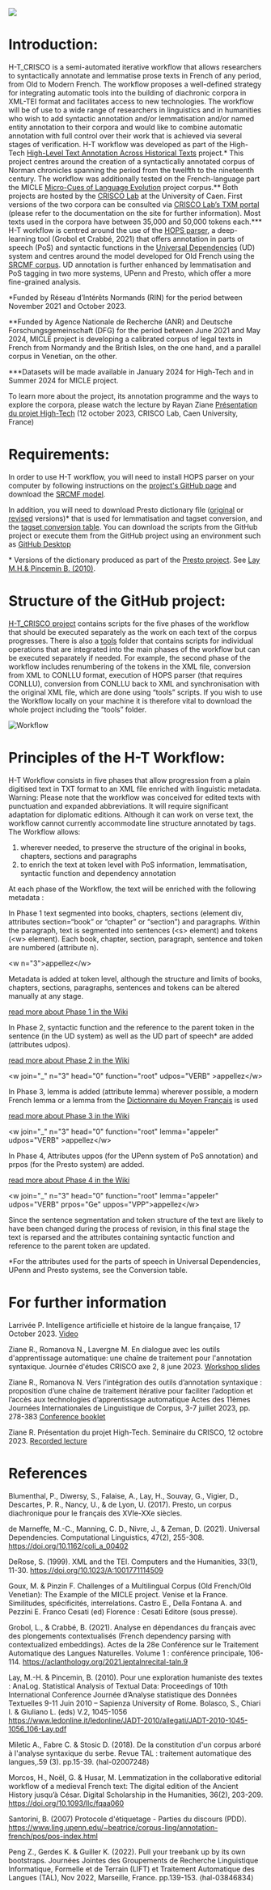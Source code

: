 ![](https://github.com/RZiane/HT_CRISCO/blob/main/img/logo-HT2.png)
# Introduction:
H-T_CRISCO is a semi-automated iterative workflow that allows researchers to syntactically annotate and lemmatise prose texts in French of any period, from Old to Modern French. The workflow proposes a well-defined strategy for integrating automatic tools into the building of diachronic corpora in XML-TEI format and facilitates access to new technologies. The workflow will be of use to a wide range of researchers in linguistics and in humanities who wish to add syntactic annotation and/or lemmatisation and/or named entity annotation to their corpora and would like to combine automatic annotation with full control over their work that is achieved via several stages of verification. 
H-T workflow was developed as part of the High-Tech [High-Level Text Annotation Across Historical Texts](https://crisco.unicaen.fr/recherche/projet-rin-high-tech-1089578.kjsp?RH=1531402918899) project.\* This project centres around the creation of a syntactically annotated corpus of Norman chronicles spanning the period from the twelfth to the nineteenth century. The workflow was additionally tested on the French-language part the MICLE [Micro-Cues of Language Evolution](https://www.unicaen.fr/projet_de_recherche/micle/) project corpus.\*\* Both projects are hosted by the [CRISCO Lab](http://crisco.unicaen.fr/accueil-crisco-863157.kjsp) at the University of Caen. First versions of the two corpora can be consulted via [CRISCO Lab’s TXM portal](https://txm-crisco.huma-num.fr/txm/) (please refer to the documentation on the site for further information). Most texts used in the corpora have between 35,000 and 50,000 tokens each.\*\*\* 
H-T workflow is centred around the use of the [HOPS parser](https://github.com/hopsparser/hopsparser), a deep-learning tool (Grobol et Crabbé, 2021) that offers annotation in parts of speech (PoS) and syntactic functions in the [Universal Dependencies](https://universaldependencies.org/) (UD) system and centres around the model developed for Old French using the [SRCMF corpus](https://universal.grew.fr/?corpus=UD_Old_French-SRCMF@2.12). UD annotation is further enhanced by lemmatisation and PoS tagging in two more systems, UPenn and Presto, which offer a more fine-grained analysis.

\*Funded by Réseau d’Intérêts Normands (RIN) for the period between November 2021 and October 2023.

\*\*Funded by Agence Nationale de Recherche (ANR) and Deutsche Forschungsgemeinschaft (DFG) for the period between June 2021 and May 2024, MICLE project is developing a calibrated corpus of legal texts in French from Normandy and the British Isles, on the one hand, and a parallel corpus in Venetian, on the other.

\*\*\*Datasets will be made available in January 2024 for High-Tech and in Summer 2024 for MICLE project.

To learn more about the project, its annotation programme and the ways to explore the corpora, please watch the lecture by Rayan Ziane [Présentation du projet High-Tech](https://www.canal-u.tv/chaines/la-forge-numerique/presentation-du-projet-high-tech) (12 october 2023, CRISCO Lab, Caen University, France)

# Requirements:
In order to use H-T workflow, you will need to install HOPS parser on your computer by following instructions on the [project's GitHub page](https://github.com/hopsparser/hopsparser) and download the [SRCMF model](https://zenodo.org/record/6542539).

In addition, you will need to download Presto dictionary file ([original](https://unicloud.unicaen.fr/index.php/s/NSkPrcaZ3Rx2t9P) or [revised](https://unicloud.unicaen.fr/index.php/s/YgfYJenQMKD8bEC) versions)\* that is used for lemmatisation and tagset conversion, and the [tagset conversion table](https://unicloud.unicaen.fr/index.php/s/diZm7gHc5L5Yr8J). You can download the scripts from the GitHub project or execute them from the GitHub project using an environment such as [GitHub Desktop](https://desktop.github.com/)

\* Versions of the dictionary produced as part of the [Presto project](http://presto.ens-lyon.fr/). See [Lay M.H.& Pincemin B. (2010)](https://www.ledonline.it/ledonline/JADT-2010/allegati/JADT-2010-1045-1056_106-Lay.pdf).

# Structure of the GitHub project:
[H-T_CRISCO project](https://github.com/RZiane/HT_CRISCO/tree/main/workflow_HT) contains scripts for the five phases of the workflow that should be executed separately as the work on each text of the corpus progresses.
There is also a [tools](https://github.com/RZiane/HT_CRISCO/tree/main/workflow_HT/tools) folder that contains scripts for individual operations that are integrated into the main phases of the workflow but can be executed separately if needed. For example, the second phase of the workflow includes renumbering of the tokens in the XML file, conversion from XML to CONLLU format, execution of HOPS parser (that requires CONLLU), conversion from CONLLU back to XML and synchronisation with the original XML file, which are done using “tools” scripts.
If you wish to use the Workflow locally on your machine it is therefore vital to download the whole project including the “tools” folder.

![Workflow](img/HT_workflow.png)

# Principles of the H-T Workflow:
H-T Workflow consists in five phases that allow progression from a plain digitised text in TXT format to an XML file enriched with linguistic metadata.
Warning: Please note that the workflow was conceived for edited texts with punctuation and expanded abbreviations. It will require significant adaptation for diplomatic editions. Although it can work on verse text, the workflow cannot currently accommodate line structure annotated by <l> tags.
The Workflow allows:
1. wherever needed, to preserve the structure of the original in books, chapters, sections and paragraphs
2. to enrich the text at token level with PoS information, lemmatisation, syntactic function and dependency annotation

At each phase of the Workflow, the text will be enriched with the following metadata :

In Phase 1 text segmented into books, chapters, sections (element div, attributes section=“book” or “chapter” or “section”) and paragraphs. Within the paragraph, text is segmented into sentences (\<s> element) and tokens (\<w> element). Each book, chapter, section, paragraph, sentence and token are numbered (attribute n).

\<w n="3">appellez\</w>


Metadata is added at token level, although the structure and limits of books, chapters, sections, paragraphs, sentences and tokens can be altered manually at any stage.

[read more about Phase 1 in the Wiki](https://github.com/RZiane/HT_CRISCO/wiki/Phase-1:-Sentence-Segmentation-and-Tokenisation)


In Phase 2, syntactic function and the reference to the parent token in the sentence (in the UD system) as well as the UD part of speech* are added (attributes udpos). 

[read more about Phase 2 in the Wiki](https://github.com/RZiane/HT_CRISCO/wiki/Phase-2:-PoS-tagging-and-sentence-parsing-using-HOPS-parser)

\<w join="_" n="3" head="0" function="root" udpos="VERB" >appellez\</w>


In Phase 3, lemma is added (attribute lemma) wherever possible, a modern French lemma or a lemma from the [Dictionnaire du Moyen Français](http://zeus.atilf.fr/dmf/) is used

[read more about Phase 3 in the Wiki](https://github.com/RZiane/HT_CRISCO/wiki/Phase-3:-Lemmatisation-Presto-dictionary)

\<w join="_" n="3" head="0" function="root" lemma="appeler" udpos="VERB" >appellez\</w>


In Phase 4, Attributes uppos (for the UPenn system of PoS annotation) and prpos (for the Presto system) are added.

[read more about Phase 4 in the Wiki](https://github.com/RZiane/HT_CRISCO/wiki/Phase-4:-Tagset-conversion-UPenn,-Presto)

\<w join="_" n="3" head="0" function="root" lemma="appeler" udpos="VERB" prpos="Ge" uppos="VPP">appellez\</w>


Since the sentence segmentation and token structure of the text are likely to have been changed during the process of revision, in this final stage the text is reparsed and the attributes containing syntactic function and reference to the parent token are updated.


*For the attributes used for the parts of speech in Universal Dependencies, UPenn and Presto systems, see the Conversion table. 

# For further information

Larrivée P. Intelligence artificielle et histoire de la langue française, 17 October 2023. [Video](https://www.canal-u.tv/chaines/la-forge-numerique/intelligence-artificielle-et-histoire-de-la-langue-francaise)

Ziane R., Romanova N., Lavergne M. En dialogue avec les outils d'apprentissage automatique: une chaîne de traitement pour l'annotation syntaxique. Journée d'études CRISCO axe 2, 8 june 2023. [Workshop slides](https://crisco.unicaen.fr/wp-content/uploads/sites/43/2023/07/Journee-CRISCO_8.6.23-Ziane-Romanova-Lavergne.pdf)

Ziane R., Romanova N. Vers l’intégration des outils d’annotation syntaxique : proposition d’une chaîne de traitement itérative pour faciliter l’adoption et l’accès aux technologies d’apprentissage automatique Actes des 11èmes Journées Internationales de Linguistique de Corpus, 3-7 juillet 2023, pp. 278-383 [Conference booklet](https://jlc2023.sciencesconf.org/data/pages/abstracts_JLC_2024.pdf)

Ziane R. Présentation du projet High-Tech. Seminaire du CRISCO, 12 octobre 2023. [Recorded lecture](https://www.canal-u.tv/chaines/la-forge-numerique/presentation-du-projet-high-tech)

# References

Blumenthal, P., Diwersy, S., Falaise, A., Lay, H., Souvay, G., Vigier, D., Descartes, P. R., Nancy, U., & de Lyon, U. (2017). Presto, un corpus diachronique pour le français des XVIe-XXe siècles.

de Marneffe, M.-C., Manning, C. D., Nivre, J., & Zeman, D. (2021). Universal Dependencies. Computational Linguistics, 47(2), 255-308. https://doi.org/10.1162/coli_a_00402

DeRose, S. (1999). XML and the TEI. Computers and the Humanities, 33(1), 11-30. https://doi.org/10.1023/A:1001771114509

Goux, M. & Pinzin F. Challenges of a Multilingual Corpus (Old French/Old Venetian): The Example of the MICLE project. Venise et la France. Similitudes, spécificités, interrelations. Castro E., Della Fontana A. and 
Pezzini E. Franco Cesati (ed) Florence : Cesati Editore (sous presse).

Grobol, L., & Crabbé, B. (2021). Analyse en dépendances du français avec des plongements contextualisés (French dependency parsing with contextualized embeddings). Actes de la 28e Conférence sur le Traitement Automatique des Langues Naturelles. Volume 1 : conférence principale, 106-114. https://aclanthology.org/2021.jeptalnrecital-taln.9

Lay, M.-H. & Pincemin, B. (2010). Pour une exploration humaniste des textes : AnaLog. Statistical Analysis of Textual Data: Proceedings of 10th International Conference Journée d’Analyse statistique des Données Textuelles 9-11 Juin 2010 – Sapienza University of Rome. Bolasco, S., Chiari I. & Giuliano L. (eds) V.2, 1045-1056 https://www.ledonline.it/ledonline/JADT-2010/allegati/JADT-2010-1045-1056_106-Lay.pdf

Miletic A., Fabre C. & Stosic D. (2018). De la constitution d'un corpus arboré à l'analyse syntaxique du serbe. Revue TAL : traitement automatique des langues,.59 (3). pp.15-39. ⟨hal-02007248⟩

Morcos, H., Noël, G. & Husar, M. Lemmatization in the collaborative editorial workflow of a medieval French text: The digital edition of the Ancient History jusqu’à César. Digital Scholarship in the Humanities, 36(2), 203-209. https://doi.org/10.1093/llc/fqaa060

Santorini, B. (2007) Protocole d'étiquetage - Parties du discours (PDD).
https://www.ling.upenn.edu/~beatrice/corpus-ling/annotation-french/pos/pos-index.html

Peng Z., Gerdes K. & Guiller K. (2022). Pull your treebank up by its own bootstraps. Journées Jointes des Groupements de Recherche Linguistique Informatique, Formelle et de Terrain (LIFT) et Traitement Automatique des Langues (TAL), Nov 2022, Marseille, France. pp.139-153. ⟨hal-03846834⟩

